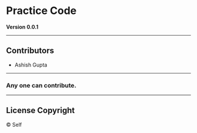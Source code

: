 # Practice Code



**Version 0.0.1**

----

## Contributors

- Ashish Gupta

---

### Any one can contribute.

---

## License Copyright

© Self


